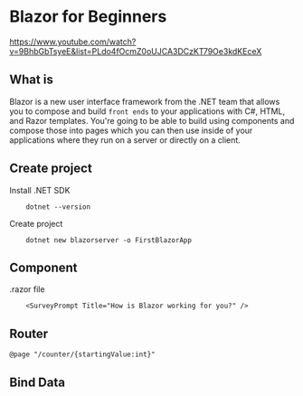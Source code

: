 # Blazor for Beginners
https://www.youtube.com/watch?v=9BhbGbTsyeE&list=PLdo4fOcmZ0oUJCA3DCzKT79Oe3kdKEceX


## What is 
Blazor is a new user interface framework from the .NET team that allows you to compose and build `front ends` to your applications with C#,
HTML, and Razor templates.
You're going to be able to build using components and compose those into pages which you can then use inside of your applications where they
run on a server or directly on a client.

## Create project
Install .NET SDK
```
    dotnet --version
```

Create project
```
    dotnet new blazorserver -o FirstBlazorApp
```

## Component
.razor file
```
    <SurveyPrompt Title="How is Blazor working for you?" />
```

## Router
```
@page "/counter/{startingValue:int}"

```

## Bind Data
